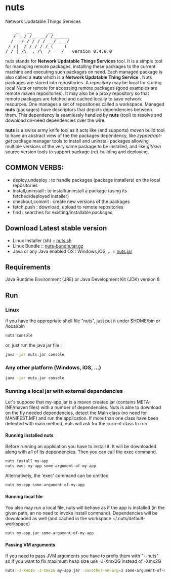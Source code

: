 # nuts
Network Updatable Things Services
<pre>
    _   __      __
   / | / /_  __/ /______
  /  |/ / / / / __/ ___/
 / /|  / /_/ / /_(__  )
/_/ |_/\__,_/\__/____/   version 0.4.0.0
</pre>

nuts stands for **Network Updatable Things Services** tool. It is a simple tool  for managing remote
packages, installing these  packages to the current machine and executing such  packages on need.
Each managed package  is also called a **nuts** which  is a **Network Updatable Thing Service** .
Nuts packages are  stored  into repositories. A  *repository*  may be local for  storing local Nuts
or remote for accessing  remote packages (good examples  are  remote maven  repositories). It may
also be a proxy repository so that remote packages are fetched and cached locally to save network
resources.
One manages a set of repositories called a  workspace. Managed **nuts**  (packages)  have descriptors
that depicts dependencies between them. This dependency is seamlessly handled by  **nuts**  (tool) to
resolve and download on-need dependencies over the wire.

**nuts** is a swiss army knife tool as it acts like (and supports) *maven* build tool to have an abstract
view of the the  packages dependency, like  *zypper/apt-get*  package manager tools  to  install and
uninstall packages allowing multiple versions of the very same package to  be installed, and like
*git/svn* source version tools to support package (re)-building and deploying.

## COMMON VERBS:
+ deploy,undeploy   : to handle packages (package installers) on the local repositories
+ install,uninstall : to install/uninstall a package (using its fetched/deployed installer)
+ checkout,commit   : create new versions of the packages
+ fetch,push        : download, upload to remote repositories
+ find              : searches for existing/installable packages

## Download Latest stable version

+ Linux Installer (sh)  :: [nuts.sh](https://github.com/thevpc/nuts/raw/master/nuts-bootstrap/nuts)
+ Linux Bundle    :: [nuts-bundle.tar.gz](https://github.com/thevpc/nuts/raw/master/nuts-bootstrap/nuts-bundle.tar.gz)
+ Java or any Java enabled OS : Windows,iOS, ... :: [nuts.jar](https://github.com/thevpc/nuts/raw/master/nuts-bootstrap/nuts.jar)

## Requirements
Java Runtime Environment (JRE) or Java Development Kit (JDK) version 8
## Run
### Linux
if you have the appropriate shell file "nuts", just put it under $HOME/bin or /local/bin
```bash
nuts console
```
or, just run the java jar file :
```bash
java -jar nuts.jar console
```
### Any other platform (Windows, iOS, ...)
```bash
java -jar nuts.jar console
```

### Running a local jar with external dependencies
Let's suppose that my-app.jar is a maven created jar (contains META-INF/maven files) with a number of dependencies. Nuts 
is able to download on the fly needed dependencies, detect the Main class (no need for MANIFEST.MF) and run the 
application. If more than one class have been detected with main method, nuts will ask for the current class to run.

#### Running installed nuts
Before running an application you have to install it. It will be downloaded along with all of its dependencies. Then you can call the exec command.

```bash
nuts install my-app
nuts exec my-app some-argument-of-my-app
```

Alternatively, the 'exec' command can be omitted

```bash
nuts my-app some-argument-of-my-app
```

#### Running local file
You also may run a local file, nuts will behave as if the app is installed (in the given path, an no need to invoke install command). 
Dependencies will be downloaded as well (and cached in the workspace ~/.nuts/default-workspace)

```bash
nuts my-app.jar some-argument-of-my-app
```

#### Passing VM arguments
If you need to pass JVM arguments you have to prefix them with "--nuts" so if you want to fix maximum heap size use 
-J-Xmx2G instead of -Xmx2G

```bash
nuts -J-Xms1G -J-Xmx2G my-app.jar -Janother-vm-arg=3 some-argument-of-my-app some-app-argument
```




